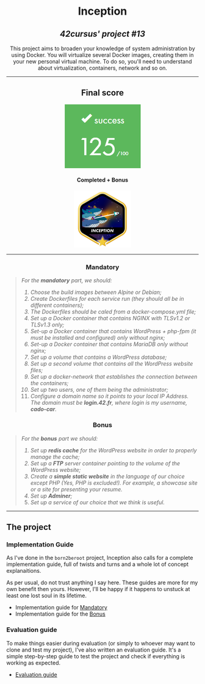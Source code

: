 <h1 align=center>
	<b>Inception</b>
</h1>

<h2 align=center>
	 <i>42cursus' project #13</i>
</h2>

<p align=center>
	This project aims to broaden your knowledge of system administration by using Docker. You will virtualize several Docker images, creating them in your new personal virtual machine. To do so, you'll need to understand about virtualization, containers, network and so on.
</p>

---
<div align=center>
<h2>
	Final score
</h2>
<img src="https://github.com/caroldaniel/caroldaniel-utils/blob/6f06fc1a86ae74a3d830020a216979587d3d108e/inception_grade.png" alt="cado-car's 42Project Score"/>
<h4>Completed + Bonus</h4>
<img src="https://github.com/caroldaniel/caroldaniel-utils/blob/6f06fc1a86ae74a3d830020a216979587d3d108e/inceptionm.png" alt="cado-car's 42Project Badge"/>
</div>

---

<h3 align=center>
Mandatory
</h3>

> <i>For the <b>mandatory</b> part, we should:
> 1. Choose the build images between Alpine or Debian;
> 2. Create Dockerfiles for each service run (they should all be in different containers);
> 3. The Dockerfiles should be caled from a docker-compose.yml file;
> 4. Set up a Docker container that contains NGINX with TLSv1.2 or TLSv1.3 only;
> 5. Set-up a Docker container that contains WordPress + php-fpm (it must be installed and configured) only without nginx;
> 6. Set-up a Docker container that contains MariaDB only without nginx;
> 7. Set up a volume that contains a WordPress database;
> 8. Set up a second volume that contains all the WordPress website files;
> 9. Set up a docker-network that establishes the connection between the containers;
> 10. Set up two users, one of them being the administrator;
> 11. Configure a domain name so it points to your local IP Address. The domain must be <b>login.42.fr</b>, where login is my username, <b>cado-car</b>.</i>

<h3 align=center>
Bonus
</h3>

> <i>For the <b>bonus</b> part we should:
> 1. Set up <b>redis cache</b> for the WordPress website in order to properly manage the cache; 
> 2. Set up a <b>FTP</b> server container pointing to the volume of the WordPress website; 
> 3. Create a <b>simple static website</b> in the language of our choice except PHP (Yes, PHP is excluded!). For example, a showcase site or a site for presenting your resume. 
> 4. Set up <b>Adminer</b>; 
> 5. Set up a service of our choice that we think is useful.</i>

---

<h2>
The project
</h2>

### Implementation Guide

As I've done in the `born2beroot` project, Inception also calls for a complete implementation guide, full of twists and turns and a whole lot of concept explanaitions.

As per usual, do not trust anything I say here. These guides are more for my own benefit then yours. However, I'll be happy if it happens to unstuck at least one lost soul in its lifetime.

- Implementation guide for [Mandatory](guides/Mandatory-en.md)
- Implementation guide for the [Bonus](guides/Bonus-en.md)

### Evaluation guide

To make things easier during evaluation (or simply to whoever may want to clone and test my project), I've also written an evaluation guide. It's a simple step-by-step guide to test the project and check if everything is working as expected.

-  [Evaluation guide](guides/Evaluation-en.md)
